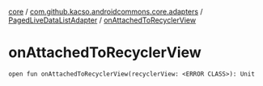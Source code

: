 [core](../../index.md) / [com.github.kacso.androidcommons.core.adapters](../index.md) / [PagedLiveDataListAdapter](index.md) / [onAttachedToRecyclerView](.)

# onAttachedToRecyclerView

`open fun onAttachedToRecyclerView(recyclerView: <ERROR CLASS>): Unit`